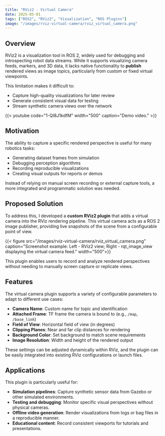 ```yaml
---
title: "RViz2 - Virtual Camera"
date: 2025-05-01
tags: ["ROS2", "RViz2", "Visualization", "ROS Plugins"]
image: "/images/rviz-virtual-camera/rviz_virtual_camera.png"
---
```


## Overview

RViz2 is a visualization tool in ROS 2, widely used for debugging and introspecting robot data streams. While it supports visualizing camera feeds, markers, and 3D data, it lacks native functionality to **publish** rendered views as image topics, particularly from custom or fixed virtual viewpoints.

This limitation makes it difficult to:
- Capture high-quality visualizations for later review
- Generate consistent visual data for testing
- Stream synthetic camera views over the network

{{< youtube code="1-QI8J1kdfM" width="500" caption="Demo video." >}}

## Motivation

The ability to capture a specific rendered perspective is useful for many robotics tasks:
- Generating dataset frames from simulation
- Debugging perception algorithms
- Recording reproducible visualizations
- Creating visual outputs for reports or demos

Instead of relying on manual screen recording or external capture tools, a more integrated and programmatic solution was needed.

## Proposed Solution

To address this, I developed a **custom RViz2 plugin** that adds a virtual camera into the RViz rendering pipeline. This virtual camera acts as a ROS 2 image publisher, providing live snapshots of the scene from a configurable point of view.

{{< figure src="/images/rviz-virtual-camera/rviz_virtual_camera.png" caption="Screenshot example: Left - RViz2 view; Right - rqt_image_view displaying the virtual camera feed." width="500">}}

This plugin enables users to record and analyze rendered perspectives without needing to manually screen capture or replicate views.

## Features

The virtual camera plugin supports a variety of configurable parameters to adapt to different use cases:

- **Camera Name**: Custom name for topic and identification
- **Attached Frame**: TF frame the camera is bound to (e.g., `/map`, `/base_link`)
- **Field of View**: Horizontal field of view (in degrees)
- **Clipping Planes**: Near and far clip distances for rendering
- **Background Color**: Set background to match scene requirements
- **Image Resolution**: Width and height of the rendered output

These settings can be adjusted dynamically within RViz, and the plugin can be easily integrated into existing RViz configurations or launch files.

## Applications

This plugin is particularly useful for:

- **Simulation pipelines**: Capture synthetic sensor data from Gazebo or other simulated environments.
- **Testing and debugging**: Monitor specific visual perspectives without physical cameras.
- **Offline video generation**: Render visualizations from logs or bag files in a reproducible manner.
- **Educational content**: Record consistent viewports for tutorials and presentations.


<!-- ## Conclusion

The RViz2 Virtual Camera plugin extends the standard visualization capabilities of ROS 2 by offering a way to publish high-quality, configurable image streams directly from the 3D rendered scene. This tool simplifies debugging, demo creation, and data generation, and opens the door to richer, programmatic use of RViz.

Stay tuned for the full video demo and release instructions. -->

